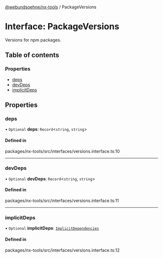 [@webundsoehne/nx-tools](../README.md) / PackageVersions

# Interface: PackageVersions

Versions for npm packages.

## Table of contents

### Properties

- [deps](PackageVersions.md#deps)
- [devDeps](PackageVersions.md#devdeps)
- [implicitDeps](PackageVersions.md#implicitdeps)

## Properties

### deps

• `Optional` **deps**: `Record`<`string`, `string`\>

#### Defined in

packages/nx-tools/src/interfaces/versions.interface.ts:10

___

### devDeps

• `Optional` **devDeps**: `Record`<`string`, `string`\>

#### Defined in

packages/nx-tools/src/interfaces/versions.interface.ts:11

___

### implicitDeps

• `Optional` **implicitDeps**: [`ImplicitDependencies`](../README.md#implicitdependencies)

#### Defined in

packages/nx-tools/src/interfaces/versions.interface.ts:12
